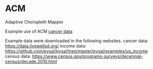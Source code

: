 # ACM
Adaptive Choropleth Mapper

Example use of ACM
    [cancer data](http://sarasen.asuscomm.com/ACM/cancer.html)

Example data were downloaded in the following websites.
    cancer data: https://data.livewellsd.org/
    income data: https://github.com/pysal/pysal/tree/master/pysal/examples/us_income
    census data: https://www.census.gov/programs-surveys/decennial-census/decade.2010.html
